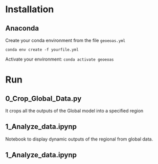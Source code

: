 # Installation

## Anaconda
Create your conda environment from the file `geoeoas.yml`
```
conda env create -f yourfile.yml
```

Activate your environment: `conda activate geoeoas`

# Run
## 0_Crop_Global_Data.py
It crops all the outputs of the Global model into a specified region

## 1_Analyze_data.ipynp
Notebook to display dynamic outputs of the regional from global data.

## 1_Analyze_data.ipynp
